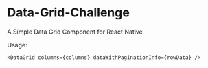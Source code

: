 # Data-Grid-Challenge
A Simple Data Grid Component for React Native


Usage:

    <DataGrid columns={columns} dataWithPaginationInfo={rowData} />
   
